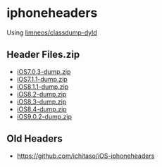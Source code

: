 iphoneheaders
=============
Using <a href="https://github.com/limneos/classdump-dyld" target="_blank" rel="nofollow">limneos/classdump-dyld</a>

## Header Files.zip

- <a href="https://app.box.com/s/m60f1e7mlmx2s042ny4r5hq6c14oleia" target="_blank" rel="nofollow">iOS7.0.3-dump.zip</a>
- <a href="https://app.box.com/s/nhekj71tdvmo3xq69i5hhaaatw6mw0w3" target="_blank" rel="nofollow">iOS7.1.1-dump.zip</a>
- <a href="https://app.box.com/s/bultu8rxdawigahgwyqz45tyr4dpus9t" target="_blank" rel="nofollow">iOS8.1.1-dump.zip</a>
- <a href="https://app.box.com/s/jdp4gw76xgf3c8fs96h2wwik95krp51w" target="_blank" rel="nofollow">iOS8.2-dump.zip</a>
- <a href="https://app.box.com/s/0e1vt4xl8sorvczfjn4d9xzn5756u0h0" target="_blank" rel="nofollow">iOS8.3-dump.zip</a>
- <a href="https://app.box.com/s/h30fgxcezscziyzm0btklawuthu5yi57" target="_blank" rel="nofollow">iOS8.4-dump.zip</a>
- <a href="https://app.box.com/s/h9kpy7s8qpjexpx3xhiw5aolg12rgouc" target="_blank" rel="nofollow">iOS9.0.2-dump.zip</a>

## Old Headers

- <a href="https://github.com/ichitaso/iOS-iphoneheaders">https://github.com/ichitaso/iOS-iphoneheaders</a>
